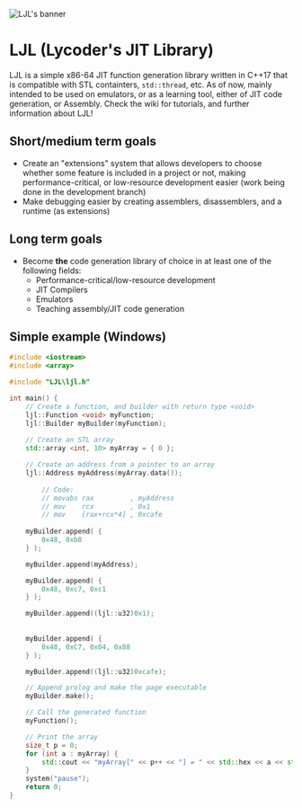 ![LJL's banner](https://user-images.githubusercontent.com/15825466/73777526-62530400-4768-11ea-80b6-92d8a13ebff1.png)

# LJL (Lycoder's JIT Library)
LJL is a simple x86-64 JIT function generation library written in C++17 that is compatible with STL containters, `std::thread`, etc.
As of now, mainly intended to be used on emulators, or as a learning tool, either of JIT code generation, or Assembly.
Check the wiki for tutorials, and further information about LJL!

## Short/medium term goals
 - Create an "extensions" system that allows developers to choose whether some feature is included in a project or not, making performance-critical, or low-resource development easier (work being done in the development branch)
 - Make debugging easier by creating assemblers, disassemblers, and a runtime (as extensions)

## Long term goals
 - Become **the** code generation library of choice in at least one of the following fields:
   * Performance-critical/low-resource development
   * JIT Compilers
   * Emulators
   * Teaching assembly/JIT code generation


## Simple example (Windows)
```c++
#include <iostream>
#include <array>

#include "LJL\ljl.h"

int main() {
	// Create a function, and builder with return type <void>
	ljl::Function <void> myFunction;
	ljl::Builder myBuilder(myFunction);
	
	// Create an STL array
	std::array <int, 10> myArray = { 0 };

	// Create an address from a pointer to an array
	ljl::Address myAddress(myArray.data());
  	
        // Code:
        // movabs rax         , myAddress
        // mov    rcx         , 0x1
        // mov    [rax+rcx*4] , 0xcafe
  
	myBuilder.append( {
		0x48, 0xb8                    
	} );

	myBuilder.append(myAddress);

	myBuilder.append( {
		0x48, 0xc7, 0xc1
	} );

	myBuilder.append((ljl::u32)0x1);
  
  
	myBuilder.append( {
		0x48, 0xC7, 0x04, 0x88
	} );

	myBuilder.append((ljl::u32)0xcafe);

	// Append prolog and make the page executable
	myBuilder.make();

	// Call the generated function
	myFunction();

	// Print the array
	size_t p = 0;
	for (int a : myArray) {
		std::cout << "myArray[" << p++ << "] = " << std::hex << a << std::endl;
	}
	system("pause");
	return 0;
}
```

